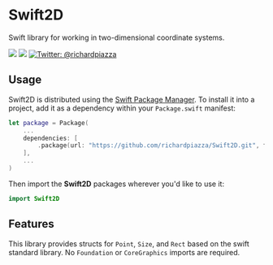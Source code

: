 # Swift2D

Swift library for working in two-dimensional coordinate systems.

<p>
  <img src="https://github.com/richardpiazza/Swift2D/workflows/Swift/badge.svg?branch=main" />
  <img src="https://img.shields.io/badge/Swift-5.2-orange.svg" />
  <a href="https://twitter.com/richardpiazza">
    <img src="https://img.shields.io/badge/twitter-@richardpiazza-blue.svg?style=flat" alt="Twitter: @richardpiazza" />
  </a>
</p>

## Usage

Swift2D is distributed using the [Swift Package Manager](https://swift.org/package-manager). To install it into a project, add it as a dependency within your `Package.swift` manifest:

```swift
let package = Package(
    ...
    dependencies: [
        .package(url: "https://github.com/richardpiazza/Swift2D.git", from: "1.1.0")
    ],
    ...
)
```

Then import the **Swift2D** packages wherever you'd like to use it:

```swift
import Swift2D
```

## Features

This library provides structs for `Point`, `Size`, and `Rect` based on the swift standard library. No `Foundation` or `CoreGraphics` imports are required.
